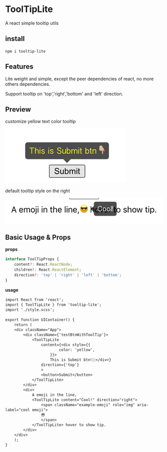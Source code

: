 # ToolTipLite
A react simple tooltip utils

## install 

`npm i tooltip-lite`

## Features

Lite weight and simple, except the peer dependencies of react, no more others dependencies.

Support tooltip on 'top','right','bottom' and 'left' direction.

## Preview

customize yellow text color tooltip

![yellow text tooltip](/assets/1.png)

default tooltip style on the right

![right tooltip](/assets/2.png)

## Basic Usage & Props

**props**

```TypeScript
interface ToolTipProps {
    content?: React.ReactNode;
    children?: React.ReactElement;
    direction?: 'top' | 'right' | 'left' | 'bottom';
}
```

**usage**

```tsx
import React from 'react';
import { ToolTipLite } from 'tooltip-lite';
import './style.scss';

export function UIContainer() {
    return (
    <div className="App">
        <div className={'testBtnWithToolTip'}>
            <ToolTipLite
                content={<div style={{
                        color: 'yellow',
                    }}>
                    This is Submit btn👇🏼</div>}
                direction={'top'}
                >
                <button>Submit</button>
            </ToolTipLite>
        </div>
        <div>
            A emoji in the line,
            <ToolTipLite content="Cool!" direction="right">
                <span className="example-emoji" role="img" aria-label="cool emoji">
                😎
                </span>
            </ToolTipLite> hover to show tip.
        </div>
    </div>
    );
}
```



